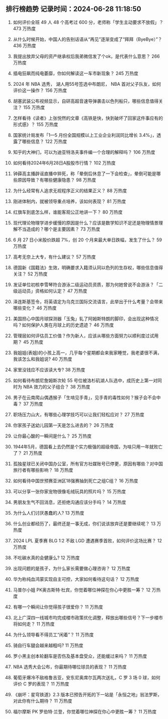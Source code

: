 
## 排行榜趋势 记录时间：2024-06-28 11:18:50
  
  1. 如何评价全班 49 人 48 个高考过 600 分，老师称「学生主动要求不放假」？ 473 万热度
    
  2. 从什么时候开始，中国人的告别话语从“再见”逐渐变成了“拜拜（ByeBye）”？ 436 万热度
    
  3. 我提出放弃父母的资产继承权后我弟微信发了个ok，是代表什么意思？ 266 万热度
    
  4. 插电狂飙而纯电萎靡，你如何解读这一车市新现象？ 245 万热度
    
  5. 2024 年 NBA 选秀， 湖人用55号签选中布朗尼， NBA 首对父子队友，如何评价这一操作？ 156 万热度
    
  6. 胡塞武装公布视频显示，自研高超音速导弹袭击以色列船只，哪些信息值得关注？ 155 万热度
    
  7. 怎样看待《读者》上张悦然的文章《高铁是快，快到破坏了回家这件事应有的形式感》？ 155 万热度
    
  8. 国家统计局发布「1—5 月份全国规模以上工业企业利润同比增长 3.4%」，透露了哪些信息？ 122 万热度
    
  9. 知乎的大神们，可以为迪亚特洛夫事件编一个合理的解释吗？ 106 万热度
    
  10. 如何看待2024年6月28日A股股市行情？ 102 万热度
    
  11. 钟薛高主播辟谣直播中猝死，称「晕倒后休息了一下会检查」，晕倒可能是哪些原因导致？有哪些健康隐患？ 98 万热度
    
  12. 为什么经常有人追求无视程序正义的结果正义？ 88 万热度
    
  13. 刚进体制内，就被领导重点培养，该如何表现？ 81 万热度
    
  14. 红旗车到底怎么样，谁能客观公正地讲一下？ 80 万热度
    
  15. 现代理论物理学进步缓慢的原因是什么？应该是数学知识不足还是物理情景理解不当造成的？哪个是主要因素？ 73 万热度
    
  16. 6 月 27 日小米股价跌超 7%，创 20 个月来最大单日跌幅，发生了什么？ 59 万热度
    
  17. 高考无奈上大专，有什么建议？ 57 万热度
    
  18. 德国新《国籍法》生效，明确要求入籍须认同以色列的生存权，哪些信息值得关注？ 52 万热度
    
  19. 发证单位初核李雪琴符合游泳二级运动员资质，那为何她曾说不会游泳？「二级运动员」资格如何认定？ 47 万热度
    
  20. 泽连斯基签令，将英语定为乌克兰国际交流语言，此举出于什么考量？会带来哪些变化？ 46 万热度
    
  21. 美国担心中国月球探测器「玉兔」轧了阿姆斯特朗的脚印，会出现这种情况吗？如何保护人类在月球上的历史遗迹？ 46 万热度
    
  22. 管理层如何评估员工价值？作为新人，应该从哪些方面努力以顺利度过试用期？ 45 万热度
    
  23. 我姐姐(表姐)的小孩上高一，几乎每个星期都会来我家睡觉，我老婆很不满，我该怎么和我姐说? 40 万热度
    
  24. 家里没钱应不应该读大专? 38 万热度
    
  25. 如何看待布朗尼詹姆斯次轮 55 号位被洛杉矶湖人队选中，成历史上第一对同时为 NBA 效力的父子组合？ 38 万热度
    
  26. 男子在云南爬山偶遇猴子「生啃见手青」，见手青的毒性如何？猴子会不会中毒？ 37 万热度
    
  27. 职场压力山大，有哪些心理学技巧可以让我们轻松应对？ 27 万热度
    
  28. 你家孩子送幼儿园第一天是怎么进去的？ 26 万热度
    
  29. 让你最心酸的一瞬间是什么？ 25 万热度
    
  30. 1944年5月，德国看上去仍然是个实力极强的超级帝国，为啥只用一年就败亡了？ 21 万热度
    
  31. 孤独星球已关闭中国办公室，所有官方社媒账号已停更，原因有哪些？对中国旅行者有哪些影响？ 18 万热度
    
  32. 如何看待中国世预赛亚洲区18强赛抽到死亡之组C组？ 16 万热度
    
  33. 可以分享一张你家宠物很像毛绒玩具的照片吗？ 15 万热度
    
  34. 男朋友生气不回消息，还拒绝沟通应该分手吗？ 14 万热度
    
  35. 为什么人们讨厌愚蠢的人? 13 万热度
    
  36. 什么创业都经历了，最终还是一事无成，你们说该放弃还是要继续呢？ 13 万热度
    
  37. 2024 LPL 夏季赛 BLG 1:2 不敌 LGD 遭遇赛季首败，如何评价这场比赛？ 12 万热度
    
  38. 不吃碳水真的会健康么? 12 万热度
    
  39. 出现问题的是孩子，为什么家长需要做心理咨询？ 12 万热度
    
  40. 华为称纯血鸿蒙实现自主可控，大家如何看待这句话？ 12 万热度
    
  41. 马普尔小姐 PK奥古斯特·杜宾，你觉着哪位神探在你心中更胜一筹？ 12 万热度
    
  42. 有哪一个瞬间让你觉得孩子很爱你？ 11 万热度
    
  43. 北上广深四一线城市均完成楼市政策优化调整，释放出哪些信号？下一步楼市将如何走？ 11 万热度
    
  44. 为什么领导看不得员工“闲着”？ 11 万热度
    
  45. 骑自行车腿会越来越粗吗? 11 万热度
    
  46. 罗小黑主创本轮翻车是否伤及基本盘受众，还能缓过来吗？ 11 万热度
    
  47. NBA 选秀大会公布，你最期待哪位球员的表现？ 11 万热度
    
  48. 葡萄牙爆冷不敌格鲁吉亚，安东尼奥席尔瓦两次送礼，C 罗 3 场 0 球，如何评价 C 罗的表现？ 11 万热度
    
  49. 《崩坏：星穹铁道》2.3 版本已预告开拓的下一站是「永恒之地」翁法罗斯，对此你有什么期待？ 11 万热度
    
  50. 福尔摩斯 PK 罗伯特·兰登，你觉着哪位神探在你心中更胜一筹？ 11 万热度
    